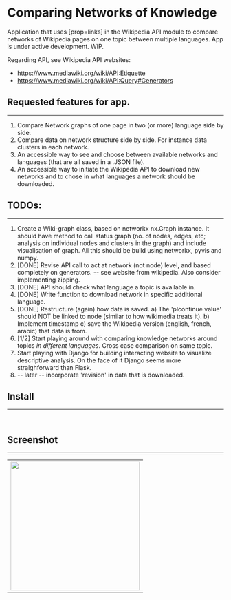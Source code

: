 # Comparing Networks of Knowledge
Application that uses [prop=links] in the Wikipedia API module to compare networks of Wikipedia pages on one topic between multiple languages.
App is under active development. WIP.

Regarding API, see Wikipedia API websites:
- https://www.mediawiki.org/wiki/API:Etiquette
- https://www.mediawiki.org/wiki/API:Query#Generators


## Requested features for app.
-------
1. Compare Network graphs of one page in two (or more) language side by side.
2. Compare data on network structure side by side. For instance data clusters in each network.
3. An accessible way to see and choose between available networks and languages (that are all saved in a .JSON file).  
4. An accessible way to initiate the Wikipedia API to download new networks and to chose in what languages a network should be downloaded.


## TODOs:
-------
1. Create a Wiki-graph class, based on networkx nx.Graph instance. It should have method to call status graph (no. of nodes, edges, etc; analysis on individual nodes and clusters in the graph) and include visualisation of graph. All this should be build using networkx, pyvis and numpy.
2. [DONE] Revise API call to act at network (not node) level, and based completely on generators. -- see website from wikipedia. Also consider implementing zipping.
3. [DONE] API should check what language a topic is available in.
4. [DONE] Write function to download network in specific additional language. 
4. [DONE] Restructure (again) how data is saved. a) The 'plcontinue value' should NOT be linked to node (similar to how wikimedia treats it). b) Implement timestamp c) save the Wikipedia version (english, french, arabic) that data is from.
5. [1/2] Start playing around with comparing knowledge networks around topics _in different languages_. Cross case comparison on same topic.
6. Start playing with Django for building interacting website to visualize descriptive analysis. On the face of it Django seems more straighforward than Flask.
7. -- later -- incorporate 'revision' in data that is downloaded.

## Install
-------

```


```

## Screenshot
----------

<table><tr><td>
<img src="screenshot.png" width="300" style="border 5px solid black">
</td></tr></table>
